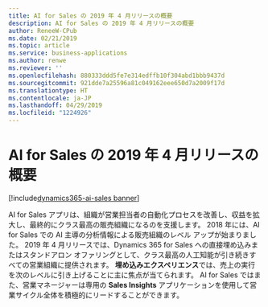 ```yaml
---
title: AI for Sales の 2019 年 4 月リリースの概要
description: AI for Sales の 2019 年 4 月リリースの概要
author: ReneeW-CPub
ms.date: 02/21/2019
ms.topic: article
ms.service: business-applications
ms.author: renwe
ms.reviewer: ''
ms.openlocfilehash: 880333ddd5fe7e314edffb10f304abd1bbb9437d
ms.sourcegitcommit: 921dde7a25596a81c049162eee650d7a2009f17d
ms.translationtype: HT
ms.contentlocale: ja-JP
ms.lasthandoff: 04/29/2019
ms.locfileid: "1224926"
---
```

# <a name="overview-of-ai-for-sales-april-19-release"></a>AI for Sales の 2019 年 4 月リリースの概要
[!include[dynamics365-ai-sales banner](../../includes/dynamics365-ai-sales.md)]




AI for Sales アプリは、組織が営業担当者の自動化プロセスを改善し、収益を拡大し、最終的にクラス最高の販売組織になるのを支援します。 2018 年には、AI for Sales での AI 主導の分析情報による販売組織のレベル アップが始まりました。 2019 年 4 月リリースでは、Dynamics 365 for Sales への直接埋め込みまたはスタンドアロン オファリングとして、クラス最高の人工知能が引き続きすべての営業組織に提供されます。 **埋め込みエクスペリエンス**では、売上の実行を次のレベルに引き上げることに主に焦点が当てられます。 AI for Sales ではまた、営業マネージャーは専用の **Sales Insights** アプリケーションを使用して営業サイクル全体を積極的にリードすることができます。
